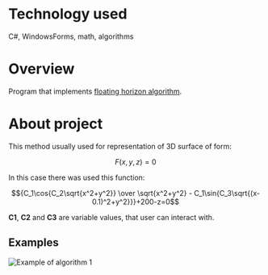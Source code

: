 # Technology used
C#, WindowsForms, math, algorithms

# Overview
Program that implements [floating horizon algorithm](https://www.scribd.com/doc/234456127/Floating-Horizon-Algorithm). 

# About project
This method usually used for representation of 3D surface of form:

$$F(x,y,z)=0$$

In this case there was used this function:

$${C_1\cos{C_2\sqrt{x^2+y^2}} \over \sqrt{x^2+y^2} - C_1\sin{C_3\sqrt{(x-0.1)^2+y^2}}}+200-z=0$$

**C1**, **C2** and **C3** are variable values, that user can interact with.

## Examples

![Example of algorithm 1](pictures/example.gif)

